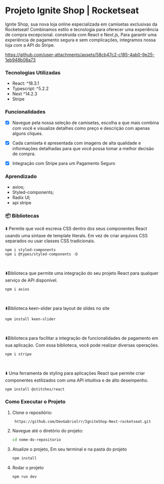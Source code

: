 # Projeto Ignite Shop | Rocketseat
Ignite Shop, sua nova loja online especializada em camisetas exclusivas da Rocketseat! Combinamos estilo e tecnologia para oferecer uma experiência de compra excepcional.
construída com React e Next.js, Para garantir uma experiência de pagamento segura e sem complicações, integramos nossa loja com a API do Stripe.

https://github.com/user-attachments/assets/58cb47c2-c185-4ab0-9e25-1eb948b08a73
 
### Tecnologias Utilizadas

- React: ^18.3.1
- Typescript: ^5.2.2
- Next ^14.2.3
- Stripe

### Funcionalidades

- [x] Navegue pela nossa seleção de camisetas, escolha a que mais combina com você e visualize detalhes como preço e descrição com apenas alguns cliques. 

- [x] Cada camiseta é apresentada com imagens de alta qualidade e informações detalhadas para que você possa tomar a melhor decisão de compra.

- [x] Integração com Stripe para um Pagamento Seguro

### Aprendizado

- axios;
- Styled-components;
- Radix UI;
- api stripe

### 📦 Bibliotecas

⬇️ Permite que você escreva CSS dentro dos seus componentes React usando uma sintaxe de template literals. Em vez de criar arquivos CSS separados ou usar classes CSS tradicionais.

```
npm i styled-components
npm i @types/styled-components -D
```
<br>

⬇️Biblioteca que permite uma integração do seu projeto React para qualquer serviço de API disponível.

```
npm i axios
```
<br>

⬇️Biblioteca keen-slider para layout de slides no site

```
npm install keen-slider
```
<br>

⬇️Biblioteca para facilitar a integração de funcionalidades de pagamento em sua aplicação. Com essa biblioteca, você pode realizar diversas operações.

```
npm i stripe
```
<br>

⬇️ Uma ferramenta de styling para aplicações React que permite criar componentes estilizados com uma API intuitiva e de alto desempenho.

```
npm install @stitches/react
```

### Como Executar o Projeto

1. Clone o repositório:

   ```bash
    https://github.com/DevGabrielrr/IgniteShop-Next-rocketseat.git
   ```

2. Navegue até o diretório do projeto:

   ```bash
   cd nome-do-repositorio
   ```

3. Atualize o projeto, Em seu terminal e na pasta do projeto

   ```bash
   npm install
   ```

4. Rodar o projeto

   ```bash
   npm run dev
   ```
